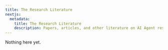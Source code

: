 ```yaml
---
title: The Research Literature
nextjs:
  metadata:
    title: The Research Literature
    description: Papers, articles, and other literature on AI Agent research.
---
```


Nothing here yet.

<!-- This is an outline of some current major threads.

---

## Chain of Thought

---

## Task Decomposition

---

## Memory Systems

### Relevance

### Retrieval

---

## Skills

--- -->
